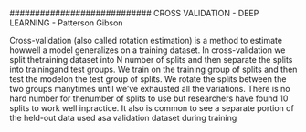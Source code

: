 
############################ CROSS VALIDATION - DEEP LEARNING - Patterson Gibson


Cross-validation (also called rotation estimation) is a method to estimate howwell a model generalizes on a training dataset. In cross-validation we split thetraining dataset into N number of splits and then separate the splits into trainingand test groups. We train on the training group of splits and then test the modelon the test group of splits. We rotate the splits between the two groups manytimes until we’ve exhausted all the variations. There is no hard number for thenumber of splits to use but researchers have found 10 splits to work well inpractice. It also is common to see a separate portion of the held-out data used asa validation dataset during training
